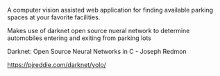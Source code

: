 A computer vision assisted web application for finding available parking spaces at your favorite facilities. 

Makes use of darknet open source nueral network to determine automobiles entering and exiting from parking lots

Darknet: Open Source Neural Networks in C - Joseph Redmon

https://pjreddie.com/darknet/yolo/ 
